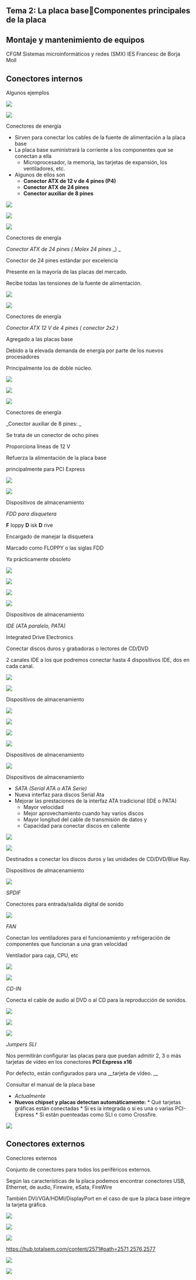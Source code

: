 ## Tema 2: La placa baseComponentes principales de la placa

## Montaje y mantenimiento de equipos
CFGM Sistemas microinformáticos y redes (SMX)
IES Francesc de Borja Moll

## Conectores internos

Algunos ejemplos

![](img%5CU28%20-%20Conectores%20internos%20y%20externos0.png)

![](img%5CU28%20-%20Conectores%20internos%20y%20externos1.png)

Conectores de energía

* Sirven para conectar los cables de la fuente de alimentación a la placa base
* La placa base suministrará la corriente a los componentes que se conectan a ella
  * Microprocesador\, la memoria\, las tarjetas de expansión\, los ventiladores\, etc\.
* Algunos de ellos son
  * __Conector ATX de 12 v de 4 pines \(P4\)__
  * __Conector ATX de 24 pines__
  * __Conector auxiliar de 8 pines__

![](img%5CU28%20-%20Conectores%20internos%20y%20externos2.png)

![](img%5CU28%20-%20Conectores%20internos%20y%20externos3.png)

![](img%5CU28%20-%20Conectores%20internos%20y%20externos4.png)

Conectores de energía

_Conector ATX de 24 pines \(_  _Molex 24 pines_  _\) _

Conector de 24 pines estándar por excelencia

Presente en la mayoría de las placas del mercado\.

Recibe todas las tensiones de la fuente de alimentación\.

![](img%5CU28%20-%20Conectores%20internos%20y%20externos5.jpg)

![](img%5CU28%20-%20Conectores%20internos%20y%20externos6.png)

Conectores de energía

_Conector ATX 12 V de 4 pines \(_  _conector 2x2_  _\)_

Agregado a las placas base

Debido a la elevada demanda de energía por parte de los nuevos procesadores

Principalmente los de doble núcleo\.

![](img%5CU28%20-%20Conectores%20internos%20y%20externos7.png)

![](img%5CU28%20-%20Conectores%20internos%20y%20externos8.png)

![](img%5CU28%20-%20Conectores%20internos%20y%20externos9.jpg)

Conectores de energía

_Conector auxiliar de 8 pines: _

Se trata de un conector de ocho pines

Proporciona líneas de 12 V

Refuerza la alimentación de la placa base

principalmente para PCI Express

![](img%5CU28%20-%20Conectores%20internos%20y%20externos10.png)

![](img%5CU28%20-%20Conectores%20internos%20y%20externos11.png)

Dispositivos de almacenamiento

_FDD para disquetera_

__F__ loppy  __D__ isk  __D__ rive

Encargado de manejar la disquetera

Marcado como FLOPPY o las siglas FDD

Ya prácticamente obsoleto

![](img%5CU28%20-%20Conectores%20internos%20y%20externos12.png)

![](img%5CU28%20-%20Conectores%20internos%20y%20externos13.jpg)

![](img%5CU28%20-%20Conectores%20internos%20y%20externos14.png)

![](img%5CU28%20-%20Conectores%20internos%20y%20externos15.jpg)

Dispositivos de almacenamiento

_IDE \(ATA paralelo\, PATA\)_

Integrated Drive Electronics

Conectar discos duros y grabadoras o lectores de CD/DVD

2 canales IDE a los que podremos conectar hasta 4 dispositivos IDE\, dos en cada canal\.

![](img%5CU28%20-%20Conectores%20internos%20y%20externos16.png)

![](img%5CU28%20-%20Conectores%20internos%20y%20externos17.png)

Dispositivos de almacenamiento

![](img%5CU28%20-%20Conectores%20internos%20y%20externos18.png)

![](img%5CU28%20-%20Conectores%20internos%20y%20externos19.png)

![](img%5CU28%20-%20Conectores%20internos%20y%20externos20.png)

![](img%5CU28%20-%20Conectores%20internos%20y%20externos21.png)

Dispositivos de almacenamiento

![](img%5CU28%20-%20Conectores%20internos%20y%20externos22.gif)

Dispositivos de almacenamiento

* _SATA \(Serial ATA o ATA Serie\)_
* Nueva interfaz para discos Serial Ata
* Mejorar las prestaciones de la interfaz ATA tradicional \(IDE o PATA\)
  * Mayor velocidad
  * Mejor aprovechamiento cuando hay varios discos
  * Mayor longitud del cable de transmisión de datos y
  * Capacidad para conectar discos en caliente

![](img%5CU28%20-%20Conectores%20internos%20y%20externos23.jpg)

![](img%5CU28%20-%20Conectores%20internos%20y%20externos24.png)

Destinados a conectar los discos duros y las unidades de CD/DVD/Blue Ray\.

Dispositivos de almacenamiento

![](img%5CU28%20-%20Conectores%20internos%20y%20externos25.jpg)

_SPDIF_

Conectores para entrada/salida digital de sonido

![](img%5CU28%20-%20Conectores%20internos%20y%20externos26.png)

_FAN_

Conectan los ventiladores para el funcionamiento y refrigeración de componentes que funcionan a una gran velocidad

Ventilador para caja\, CPU\, etc

![](img%5CU28%20-%20Conectores%20internos%20y%20externos27.png)

![](img%5CU28%20-%20Conectores%20internos%20y%20externos28.png)

_CD\-IN_

Conecta el cable de audio al DVD o al CD para la reproducción de sonidos\.

![](img%5CU28%20-%20Conectores%20internos%20y%20externos29.png)

![](img%5CU28%20-%20Conectores%20internos%20y%20externos30.png)

![](img%5CU28%20-%20Conectores%20internos%20y%20externos31.png)

_Jumpers SLI_

Nos permitirán configurar las placas para que puedan admitir 2\, 3 o más tarjetas de vídeo en los conectores  __PCI Express x16__

Por defecto\, están configurados para una  __tarjeta de vídeo\. __

Consultar el manual de la placa base

* _Actualmente_
* __Nuevos chipset y placas detectan automáticamente:__
          * Qué tarjetas gráficas están conectadas
          * Si es la integrada o si es una o varias PCI\-Express
          * Si están puenteadas como SLI o como Crossfire\.

![](img%5CU28%20-%20Conectores%20internos%20y%20externos32.png)

## Conectores externos

Conectores externos

Conjunto de conectores para todos los periféricos externos\.

Según las características de la placa podemos encontrar conectores USB\, Ethernet\, de audio\, Firewire\, eSata\, FireWire

También DVI/VGA/HDMI/DisplayPort en el caso de que la placa base integre la tarjeta gráfica\.

![](img%5CU28%20-%20Conectores%20internos%20y%20externos33.jpg)

![](img%5CU28%20-%20Conectores%20internos%20y%20externos34.png)

![](img%5CU28%20-%20Conectores%20internos%20y%20externos35.png)

[https://hub\.totalsem\.com/content/2571\#path=2571\,2576\,2577](https://hub.totalsem.com/content/2571#path=2571,2576,2577)

![](img%5CU28%20-%20Conectores%20internos%20y%20externos36.png)

![](img%5CU28%20-%20Conectores%20internos%20y%20externos37.png)

